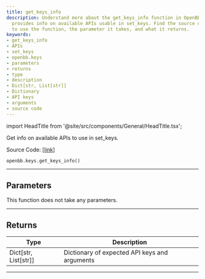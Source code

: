 ```yaml
---
title: get_keys_info
description: Understand more about the get_keys_info function in OpenBBTerminal, which
  provides info on available APIs usable in set_keys. Find the source code link, how
  to use the function, the parameter it takes, and what it returns.
keywords:
- get_keys_info
- APIs
- set_keys
- openbb.keys
- parameters
- returns
- type
- description
- Dict[str, List[str]]
- Dictionary
- API keys
- arguments
- source code
---
```


import HeadTitle from '@site/src/components/General/HeadTitle.tsx';

<HeadTitle title="get_keys_info - Keys - Reference | OpenBB SDK Docs" />

Get info on available APIs to use in set_keys.

Source Code: [[link](https://github.com/OpenBB-finance/OpenBBTerminal/tree/main/openbb_terminal/keys_model.py#L177)]

```python
openbb.keys.get_keys_info()
```

---

## Parameters

This function does not take any parameters.

---

## Returns

| Type | Description |
| ---- | ----------- |
| Dict[str, List[str]] | Dictionary of expected API keys and arguments |
---
